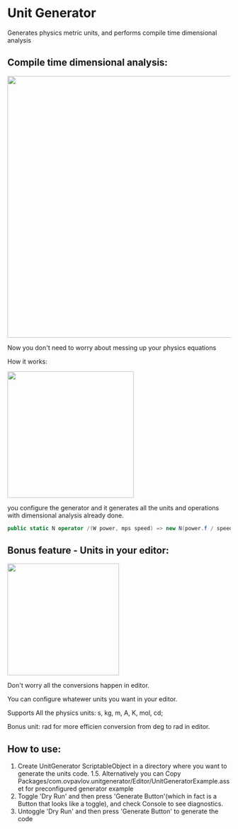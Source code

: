 # Unit Generator

Generates physics metric units, and performs compile time dimensional analysis

## Compile time dimensional analysis:
<img src="https://github.com/user-attachments/assets/084a0cf4-6a85-4167-b377-9c4821af0e0c" width="590">

Now you don't need to worry about messing up your physics equations

How it works:

<img src="https://github.com/user-attachments/assets/5dad8d69-4ea7-463a-bb92-7ca8c1881147" width="285">

you configure the generator and it generates all the units and operations with dimensional analysis already done.
```cs
public static N operator /(W power, mps speed) => new N(power.f / speed.f);
```

## Bonus feature - Units in your editor:

<img src="https://github.com/user-attachments/assets/49e1f656-aa80-41cd-8243-26036dfa0823" width="252">

Don't worry all the conversions happen in editor.

You can configure whatewer units you want in your editor.

Supports All the physics units: s, kg, m, A, K, mol, cd;

Bonus unit: rad for more efficien conversion from deg to rad in editor. 

## How to use: 
1. Create UnitGenerator ScriptableObject in a directory where you want to generate the units code.
1.5. Alternatively you can Copy Packages/com.ovpavlov.unitgenerator/Editor/UnitGeneratorExample.asset for preconfigured generator example
2. Toggle 'Dry Run' and then press 'Generate Button'(which in fact is a Button that looks like a toggle), and check Console to see diagnostics. 
3. Untoggle 'Dry Run' and then press 'Generate Button' to generate the code 
